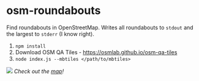 # osm-roundabouts
Find roundabouts in OpenStreetMap. Writes all roundabouts to `stdout` and the largest to `stderr` (I know right).

1. `npm install`
2. Download OSM QA Tiles - https://osmlab.github.io/osm-qa-tiles
3. `node index.js --mbtiles </path/to/mbtiles>`

![](https://cloud.githubusercontent.com/assets/371666/12351793/8996f9ce-bba6-11e5-9763-ae3e753671e8.png)
*Check out the [map](https://www.mapbox.com/bites/00205/#9/25.0812/55.4590)!*